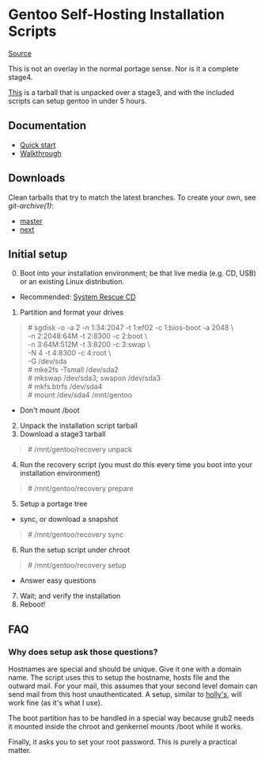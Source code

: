 # Gentoo Self-Hosting Installation Scripts

[Source](https://github.com/theappleman/gios4)

This is not an overlay in the normal portage sense.
Nor is it a complete stage4.

[This](https://applehq.eu/gios4.txz) is a tarball that is unpacked over
a stage3, and with the included scripts can setup gentoo in under 5 hours.

## Documentation
* [Quick start](https://applehq.eu/projects/gentoo-ios4)
* [Walkthrough](https://applehq.eu/gios4.html)

## Downloads
Clean tarballs that try to match the latest branches. To create your own,
see _git-archive(1)_:

* [master](https://applehq.eu/gios4.txz)
* [next](https://applehq.eu/gios4-next.txz)

## Initial setup
0. Boot into your installation environment; be that live media (e.g. CD, USB)
or an existing Linux distribution.
  * Recommended: [System Rescue CD](http:sysresccd.org)
1. Partition and format your drives
> \# sgdisk -o -a 2 -n 1:34:2047 -t 1:ef02 -c 1:bios-boot -a 2048 \  
> 	-n 2:2048:64M -t 2:8300 -c 2:boot \  
> 	-n 3:64M:512M -t 3:8200 -c 3:swap \  
> 	-N 4 -t 4:8300 -c 4:root \  
> 	-G /dev/sda  
> \# mke2fs -Tsmall /dev/sda2  
> \# mkswap /dev/sda3; swapon /dev/sda3  
> \# mkfs.btrfs /dev/sda4  
> \# mount /dev/sda4 /mnt/gentoo

  * Don't mount /boot
2. Unpack the installation script tarball
3. Download a stage3 tarball  
> \# /mnt/gentoo/recovery unpack
4. Run the recovery script (you must do this every time you boot into your
  installation environment)  
> \# /mnt/gentoo/recovery prepare

5. Setup a portage tree
  * sync, or download a snapshot
> \# /mnt/gentoo/recovery sync
6. Run the setup script under chroot  
> \# /mnt/gentoo/recovery setup

  * Answer easy questions
7. Wait; and verify the installation
8. Reboot!

## FAQ
### Why does setup ask those questions?
Hostnames are special and should be unique. Give it one with a domain name.
The script uses this to setup the hostname, hosts file and the outward mail.
For your mail, this assumes that your second level domain can send mail
from this host unauthenticated. A setup, similar to
[holly's](http://applehq.eu/holly/postfix), will work fine (as it's
what I use).

The boot partition has to be handled in a special way because grub2 needs it
mounted inside the chroot and genkernel mounts /boot while it works.

Finally, it asks you to set your root password. This is purely a practical
matter.
